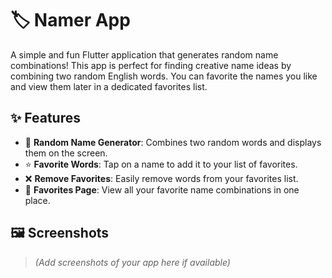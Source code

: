 # 🏷️ Namer App

A simple and fun Flutter application that generates random name combinations! This app is perfect for finding creative name ideas by combining two random English words. You can favorite the names you like and view them later in a dedicated favorites list.

## ✨ Features

- 🔀 **Random Name Generator**: Combines two random words and displays them on the screen.
- ⭐ **Favorite Words**: Tap on a name to add it to your list of favorites.
- ❌ **Remove Favorites**: Easily remove words from your favorites list.
- 📄 **Favorites Page**: View all your favorite name combinations in one place.

## 🖼️ Screenshots

> *(Add screenshots of your app here if available)*